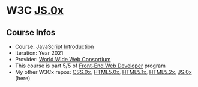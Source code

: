 # W3C [JS.0x](https://www.edx.org/course/javascript-introduction)
## Course Infos
* Course: [JavaScript Introduction](https://www.edx.org/course/javascript-introduction)
* Iteration: Year 2021
* Provider: [World Wide Web Consortium](https://www.edx.org/school/w3cx)
* This course is part 5/5 of [Front-End Web Developer](https://www.edx.org/professional-certificate/w3cx-front-end-web-developer) program
* My other W3Cx repos: [CSS.0x](https://github.com/e1630m/edx-w3c-css0x), [HTML5.0x](https://github.com/e1630m/edx-w3c-html50x), [HTML5.1x](https://github.com/e1630m/edx-w3c-html51x), [HTML5.2x](https://github.com/e1630m/edx-w3c-html52x), [JS.0x](https://github.com/e1630m/edx-w3c-js0x) (here)

